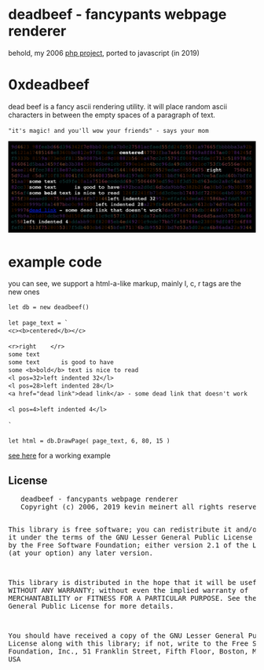 
# deadbeef - fancypants webpage renderer
behold, my 2006 [php project](../deadbeef-php), ported to javascript (in 2019)

<h1> 0xdeadbeef</h1>
<p> dead beef is a fancy ascii rendering utility.  it will place
random ascii characters in between the empty spaces of a paragraph of
text.

<!--<p> hit reload on the page to see the ascii characters change
randomly.-->
`"it's magic! and you'll wow your friends" - says your mom`

<img alt='deadbeef' title='deadbeef' src="screenshot.png">

# example code

you can see, we support a html-a-like markup, mainly l, c, r tags are the new ones

```
let db = new deadbeef()

let page_text = ` 
<c><b>centered</b></c> 

<r>right    </r> 
some text 
some text      is good to have
some <b>bold</b> text is nice to read 
<l pos=32>left indented 32</l>
<l pos=28>left indented 28</l>
<a href="dead link">dead link</a> - some dead link that doesn't work

<l pos=4>left indented 4</l>

`

let html = db.DrawPage( page_text, 6, 80, 15 )
```

[see here](deadbeef_test.html) for a working example


<h2>License</h2>
<pre>   deadbeef - fancypants webpage renderer
   Copyright (c) 2006, 2019 kevin meinert all rights reserved

   This library is free software; you can redistribute it and/or
   modify it under the terms of the GNU Lesser General Public
   License as published by the Free Software Foundation; either
   version 2.1 of the License, or (at your option) any later version.

   This library is distributed in the hope that it will be useful,
   but WITHOUT ANY WARRANTY; without even the implied warranty of
   MERCHANTABILITY or FITNESS FOR A PARTICULAR PURPOSE.  See the GNU
   Lesser General Public License for more details.

   You should have received a copy of the GNU Lesser General Public
   License along with this library; if not, write to the Free Software
   Foundation, Inc., 51 Franklin Street, Fifth Floor, Boston, MA
   02110-1301  USA
   </pre>
</body></html>
